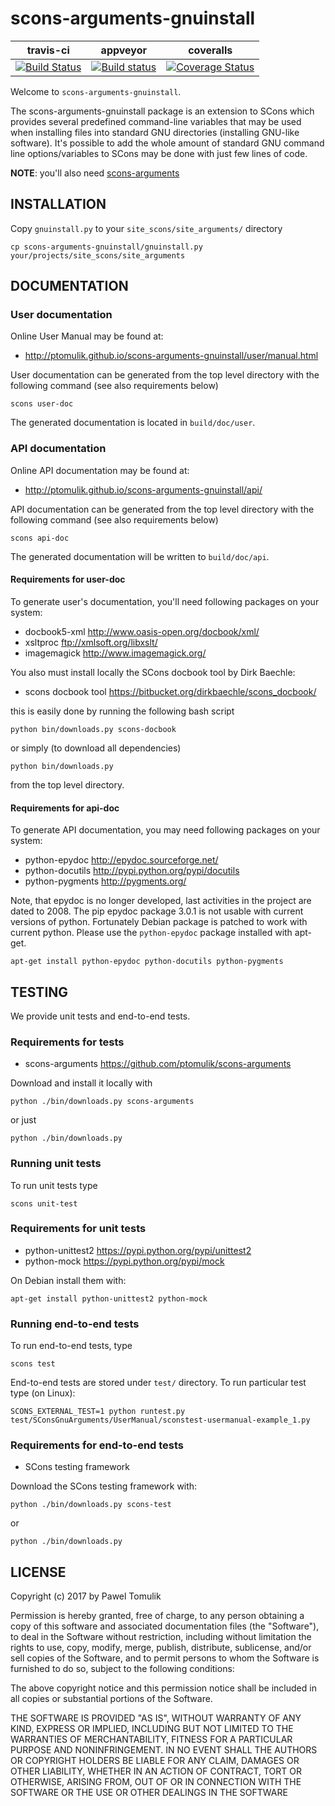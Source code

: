 scons-arguments-gnuinstall
==========================

| travis-ci | appveyor  | coveralls |
|-----------|-----------|-----------|
|[![Build Status](https://travis-ci.org/ptomulik/scons-arguments-gnuinstall.png?branch=master)](https://travis-ci.org/ptomulik/scons-arguments-gnuinstall)| [![Build status](https://ci.appveyor.com/api/projects/status/xdjcgb8tovt605ug?svg=true)](https://ci.appveyor.com/project/ptomulik/scons-arguments-gnuinstall) | [![Coverage Status](https://coveralls.io/repos/ptomulik/scons-arguments-gnuinstall/badge.svg?branch=master&service=github)](https://coveralls.io/github/ptomulik/scons-arguments-gnuinstall?branch=master) |

Welcome to ``scons-arguments-gnuinstall``.

The scons-arguments-gnuinstall package is an extension to SCons which provides
several predefined command-line variables that may be used when installing
files into standard GNU directories (installing GNU-like software). It's
possible to add the whole amount of standard GNU command line options/variables
to SCons may be done with just few lines of code.

**NOTE**: you'll also need [scons-arguments](https://github.com/ptomulik/scons-arguments)

INSTALLATION
------------

Copy ``gnuinstall.py`` to your ``site_scons/site_arguments/`` directory

    cp scons-arguments-gnuinstall/gnuinstall.py your/projects/site_scons/site_arguments


DOCUMENTATION
-------------

### User documentation

Online User Manual may be found at:

  * <http://ptomulik.github.io/scons-arguments-gnuinstall/user/manual.html>

User documentation can be generated from the top level directory with the
following command (see also requirements below)

```shell
scons user-doc
```
The generated documentation is located in ``build/doc/user``.

### API documentation

Online API documentation may be found at:

  * <http://ptomulik.github.io/scons-arguments-gnuinstall/api/>

API documentation can be generated from the top level directory with the
following command (see also requirements below)

```shell
scons api-doc
```

The generated documentation will be written to ``build/doc/api``.

#### Requirements for user-doc

To generate user's documentation, you'll need following packages on your
system:

  * docbook5-xml <http://www.oasis-open.org/docbook/xml/>
  * xsltproc <ftp://xmlsoft.org/libxslt/>
  * imagemagick <http://www.imagemagick.org/>

You also must install locally the SCons docbook tool by Dirk Baechle:

  * scons docbook tool <https://bitbucket.org/dirkbaechle/scons_docbook/>

this is easily done by running the following bash script

```
python bin/downloads.py scons-docbook
```

or simply (to download all dependencies)

```
python bin/downloads.py
```

from the top level directory.

#### Requirements for api-doc

To generate API documentation, you may need following packages on your system:

  * python-epydoc <http://epydoc.sourceforge.net/>
  * python-docutils <http://pypi.python.org/pypi/docutils>
  * python-pygments <http://pygments.org/>

Note, that epydoc is no longer developed, last activities in the project are
dated to 2008. The pip epydoc package 3.0.1 is not usable with current versions
of python. Fortunately Debian package is patched to work with current python.
Please use the ``python-epydoc`` package installed with apt-get.

```shell
apt-get install python-epydoc python-docutils python-pygments
```

TESTING
-------

We provide unit tests and end-to-end tests.

### Requirements for tests

  * scons-arguments <https://github.com/ptomulik/scons-arguments>

Download and install it locally with

```shell
python ./bin/downloads.py scons-arguments
```

or just

```shell
python ./bin/downloads.py
```

### Running unit tests

To run unit tests type

```shell
scons unit-test
```

### Requirements for unit tests

  * python-unittest2 <https://pypi.python.org/pypi/unittest2>
  * python-mock <https://pypi.python.org/pypi/mock>

On Debian install them with:

```shell
apt-get install python-unittest2 python-mock
```

### Running end-to-end tests

To run end-to-end tests, type

```shell
scons test
```

End-to-end tests are stored under ``test/`` directory. To run particular test
type (on Linux):

```shell
SCONS_EXTERNAL_TEST=1 python runtest.py test/SConsGnuArguments/UserManual/sconstest-usermanual-example_1.py
```


### Requirements for end-to-end tests

  * SCons testing framework

Download the SCons testing framework with:

```shell
python ./bin/downloads.py scons-test
```

or

```shell
python ./bin/downloads.py
```

LICENSE
-------

Copyright (c) 2017 by Pawel Tomulik

Permission is hereby granted, free of charge, to any person obtaining a copy
of this software and associated documentation files (the "Software"), to deal
in the Software without restriction, including without limitation the rights
to use, copy, modify, merge, publish, distribute, sublicense, and/or sell
copies of the Software, and to permit persons to whom the Software is
furnished to do so, subject to the following conditions:

The above copyright notice and this permission notice shall be included in all
copies or substantial portions of the Software.

THE SOFTWARE IS PROVIDED "AS IS", WITHOUT WARRANTY OF ANY KIND, EXPRESS OR
IMPLIED, INCLUDING BUT NOT LIMITED TO THE WARRANTIES OF MERCHANTABILITY,
FITNESS FOR A PARTICULAR PURPOSE AND NONINFRINGEMENT. IN NO EVENT SHALL THE
AUTHORS OR COPYRIGHT HOLDERS BE LIABLE FOR ANY CLAIM, DAMAGES OR OTHER
LIABILITY, WHETHER IN AN ACTION OF CONTRACT, TORT OR OTHERWISE, ARISING FROM,
OUT OF OR IN CONNECTION WITH THE SOFTWARE OR THE USE OR OTHER DEALINGS IN THE
SOFTWARE
